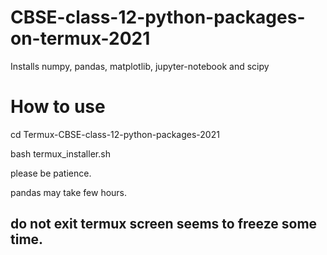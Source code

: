 # CBSE-class-12-python-packages-on-termux-2021

Installs numpy, pandas, matplotlib, jupyter-notebook and scipy

# How to use

cd Termux-CBSE-class-12-python-packages-2021

bash termux_installer.sh

please be patience.

pandas may take few hours.

## do not exit termux screen seems to freeze some time.
